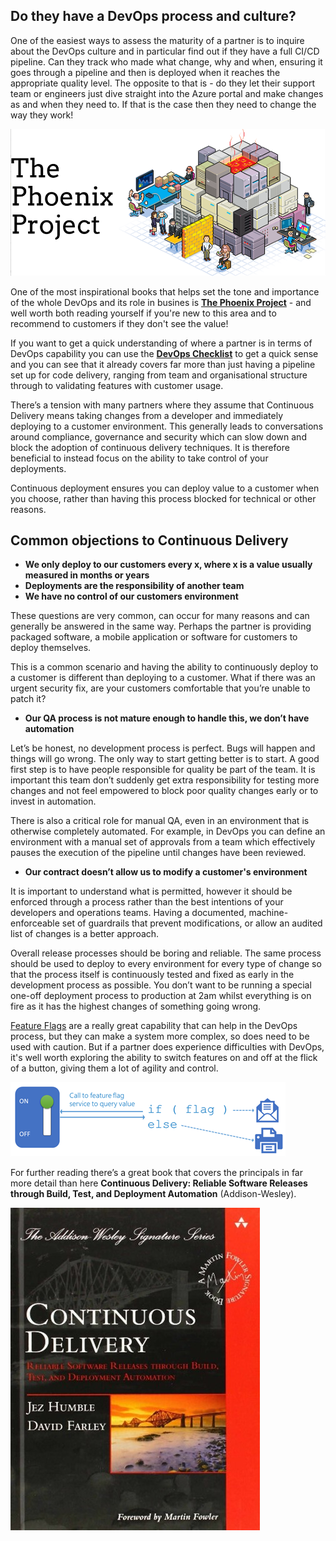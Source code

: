 ## Do they have a DevOps process and culture?

One of the easiest ways to assess the maturity of a partner is to inquire about the DevOps culture and in particular find out if they have a full CI/CD pipeline. Can they track who made what change, why and when, ensuring it goes through a pipeline and then is deployed when it reaches the appropriate quality level. The opposite to that is - do they let their support team or engineers just dive straight into the Azure portal and make changes as and when they need to. If that is the case then they need to change the way they work!

![The Phoenix Project Book](01-phoenix-project.png)

One of the most inspirational books that helps set the tone and importance of the whole DevOps and its role in busines is [**The Phoenix Project**](https://www.e4developer.com/2018/03/24/the-phoenix-project-a-key-to-understanding-devops/) - and well worth both reading yourself if you're new to this area and to recommend to customers if they don't see the value!

If you want to get a quick understanding of where a partner is in terms of DevOps capability you can use the [**DevOps Checklist**](https://docs.microsoft.com/en-us/azure/architecture/checklist/dev-ops) to get a quick sense and you can see that it already covers far more than just having a pipeline set up for code delivery, ranging from team and organisational structure through to validating features with customer usage.

There’s a tension with many partners where they assume that Continuous Delivery means taking changes from a developer and immediately deploying to a customer environment. This generally leads to conversations around compliance, governance and security which can slow down and block the adoption of continuous delivery techniques. It is therefore beneficial to instead focus on the ability to take control of your deployments.

Continuous deployment ensures you can deploy value to a customer when you choose, rather than having this process blocked for technical or other reasons.

## Common objections to Continuous Delivery

* **We only deploy to our customers every x, where x is a value usually measured in months or years**
* **Deployments are the responsibility of another team**
* **We have no control of our customers environment**

These questions are very common, can occur for many reasons and can generally be answered in the same way. Perhaps the partner is providing packaged software, a mobile application or software for customers to deploy themselves.

This is a common scenario and having the ability to continuously deploy to a customer is different than deploying to a customer. What if there was an urgent security fix, are your customers comfortable that you’re unable to patch it?

* **Our QA process is not mature enough to handle this, we don’t have automation**

Let’s be honest, no development process is perfect. Bugs will happen and things will go wrong. The only way to start getting better is to start. A good first step is to have people responsible for quality be part of the team. It is important this team don’t suddenly get extra responsibility for testing more changes and not feel empowered to block poor quality changes early or to invest in automation.

There is also a critical role for manual QA, even in an environment that is otherwise completely automated. For example, in DevOps you can define an environment with a manual set of approvals from a team which effectively pauses the execution of the pipeline until changes have been reviewed.

* **Our contract doesn’t allow us to modify a customer's environment**

It is important to understand what is permitted, however it should be enforced through a process rather than the best intentions of your developers and operations teams. Having a documented, machine-enforceable set of guardrails that prevent modifications, or allow an audited list of changes is a better approach.

Overall release processes should be boring and reliable. The same process should be used to deploy to every environment for every type of change so that the process itself is continuously tested and fixed as early in the development process as possible. You don’t want to be running a special one-off deployment process to production at 2am whilst everything is on fire as it has the highest changes of something going wrong.

[Feature Flags](https://docs.microsoft.com/dotnet/architecture/cloud-native/feature-flags) are a really great capability that can help in the DevOps process, but they can make a system more complex, so does need to be used with caution. But if a partner does experience difficulties with DevOps, it's well worth exploring the ability to switch features on and off at the flick of a button, giving them a lot of agility and control.

![Feature flag service overview](02-feature-flags.png)

For further reading there’s a great book that covers the principals in far more detail than here **Continuous Delivery: Reliable Software Releases through Build, Test, and Deployment Automation** (Addison-Wesley). 

![Continuous Delivery Book](03-continuous-delivery.jpg)